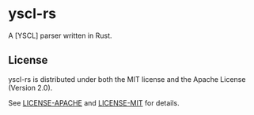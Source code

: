 # yscl-rs

A [YSCL] parser written in Rust.

## License

yscl-rs is distributed under both the MIT license and the Apache License (Version 2.0).

See [LICENSE-APACHE](./LICENSE-APACHE) and [LICENSE-MIT](./LICENSE-MIT) for details.
